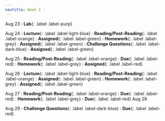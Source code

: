 ```yaml
---
navtitle: Week 2 -
---
```


Aug 23
: **Lab**{: .label .label-purp}

Aug 24
: **Lecture**{: .label .label-light-blue}
: **Reading/Post-Reading**{: .label .label-orange}
    : **Assigned**{: .label .label-green}
: **Homework**{: .label .label-grey}
    : **Assigned**{: .label .label-green}
: **Challenge Questions**{: .label .label-dark-blue}
    : **Assigned**{: .label .label-green}


Aug 25
: **Reading/Post-Reading**{: .label .label-orange}
    : **Due**{: .label .label-red}
: **Homework**{: .label .label-grey}
    : **Assigned**{: .label .label-red}


Aug 26
: **Lecture**{: .label .label-light-blue}
: **Reading/Post-Reading**{: .label .label-orange}
    : **Assigned**{: .label .label-green}
: **Homework**{: .label .label-grey}
    : **Assigned**{: .label .label-green}

Aug 27
: **Reading/Post-Reading**{: .label .label-orange}
    : **Due**{: .label .label-red}
: **Homework**{: .label .label-grey}
    : **Due**{: .label .label-red}
Aug 28

Aug 29
: **Challenge Questions**{: .label .label-dark-blue}
    : **Due**{: .label .label-red}

